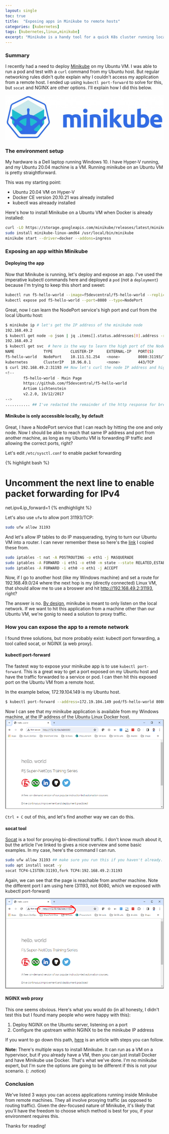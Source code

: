 ```yaml
---
layout: single
toc: true
title:  "Exposing apps in Minikube to remote hosts"
categories: [kubernetes]
tags: [kubernetes,linux,minikube]
excerpt: "Minikube is a handy tool for a quick K8s cluster running locally. But it's only available locally, not to other machines on the network. Here's a few ways to solve for this." #this is a custom variable meant for a short description to be displayed on home page
---
```

### Summary
I recently had a need to deploy [Minikube](https://minikube.sigs.k8s.io/docs/) on my Ubuntu VM. I was able to run a pod and test with a `curl` command from my Ubuntu host. But regular networking rules didn't quite explain why I couldn't access my application from a remote host. I ended up using `kubectl port-forward` to solve for this, but `socat` and NGINX are other options. I'll explain how I did this below.

![Minikube logo](/assets/accessing-minikube-remotely/minikube-logo-1024x290.jpg)

### The environment setup
My hardware is a Dell laptop running Windows 10. I have Hyper-V running, and my Ubuntu 20.04 machine is a VM. Running minikube on an Ubuntu VM is pretty straightforward.

This was my starting point:
- Ubuntu 20.04 VM on Hyper-V
- Docker CE version 20.10.21 was already installed
- kubectl was alreaady installed

Here's how to install Minikube on a Ubuntu VM when Docker is already installed:

```bash
curl -LO https://storage.googleapis.com/minikube/releases/latest/minikube-linux-amd64
sudo install minikube-linux-amd64 /usr/local/bin/minikube
minikube start --driver=docker --addons=ingress
```
### Exposing an app within Minikube

#### Deploying the app
Now that Minikube is running, let's deploy and expose an app. I've used the imperative kubectl commands here and deployed a `pod` (not a `deployment`) because I'm trying to keep this short and sweet:
```bash
kubectl run f5-hello-world --image=f5devcentral/f5-hello-world --replicas=1
kubectl expose pod f5-hello-world --port=8080 --type=NodePort
```
Great, now I can learn the NodePort service's high port and curl from the local Ubuntu host:
```bash
$ minikube ip # let's get the IP address of the minikube node
192.168.49.2
$ kubectl get node -o json | jq .items[].status.addresses[0].address -r # here's another way you could get that IP address
192.168.49.2
$ kubectl get svc  # here is the way to learn the high port of the NodePort service, if you didn't specify one yourself. In this case it's 31193
NAME             TYPE        CLUSTER-IP      EXTERNAL-IP   PORT(S)          AGE
f5-hello-world   NodePort    10.111.51.254   <none>        8080:31193/TCP   2m13s
kubernetes       ClusterIP   10.96.0.1       <none>        443/TCP          4m43s
$ curl 192.168.49.2:31193 ## Now let's curl the node IP address and high port
<!--
        f5-hello-world - Main Page
        https://github.com/f5devcentral/f5-hello-world
        Artiom Lichtenstein
        v2.2.0, 19/12/2017
-->
........... ## I've redacted the remainder of the http response for brevity.
```

#### Minikube is only accessible locally, by default
Great, I have a NodePort service that I can reach by hitting the one and only node. Now I should be able to reach that same IP address and port from another machine, as long as my Ubuntu VM is forwarding IP traffic and allowing the correct ports, right?

Let's edit `/etc/sysctl.conf` to enable packet forwarding

{% highlight bash %}
# Uncomment the next line to enable packet forwarding for IPv4
net.ipv4.ip_forward=1
{% endhighlight %}

Let's also use `ufw` to allow port 31193/TCP:
```bash
sudo ufw allow 31193
```

And let's allow IP tables to do IP masquerading, trying to turn our Ubuntu VM into a router. I can never remember these so here's the [link](https://www.opensourceforu.com/2015/04/how-to-configure-ubuntu-as-a-router/) I copied these from.
```bash
sudo iptables -t nat -A POSTROUTING -o eth1 -j MASQUERADE
sudo iptables -A FORWARD -i eth1 -o eth0 -m state --state RELATED,ESTABLISHED -j ACCEPT
sudo iptables -A FORWARD -i eth0 -o eth1 -j ACCEPT
```

Now, if I go to another host (like my Windows machine) and set a route for 192.168.49.0/24 where the next hop is my (directly connected) Linux VM, that should allow me to use a broswer and hit http://192.168.49.2:31193, right?

The answer is no. [By design](https://minikube.sigs.k8s.io/docs/faq/#how-can-i-access-a-minikube-cluster-from-a-remote-network), minikube is meant to only listen on the local network. If we want to hit this application from a machine other than our Ubuntu VM, we're gonig to need a solution to proxy traffic. 

### How you can expose the app to a remote network
I found three solutions, but more probably exist: kubectl port forwarding, a tool called socat, or NGINX (a web proxy).

#### kubectl port-forward
The fastest way to expose your minikube app is to use `kubectl port-forward`. This is a great way to get a port exposed on my Ubuntu host and have the traffic forwarded to a service or pod. I can then hit this exposed port on the Ubuntu VM from a remote host.

In the example below, 172.19.104.149 is my Ubuntu host.
```bash
$ kubectl port-forward --address=172.19.104.149 pod/f5-hello-world 8080:8080
```
Now I can see that my minikube application is available from my Windows machine, at the IP address of the Ubuntu Linux Docker host. 
![Success](/assets/accessing-minikube-remotely/port-forwarding.PNG)

`Ctrl + C` out of this, and let's find another way we can do this.

#### socat tool
[Socat](https://www.redhat.com/sysadmin/getting-started-socat) is a tool for proxying bi-directional traffic. I don't know much about it, but the article I've linked to gives a nice overview and some basic examples. In my case, here's the command I can run.

```bash
sudo ufw allow 31193 ## make sure you run this if you haven't already. Whichever port you choose to expose must not be blocked by Linux firewall.
sudo apt install socat -y
socat TCP4-LISTEN:31193,fork TCP4:192.168.49.2:31193
```
Again, we can see that the page is reachable from another machine. Note the different port I am using here (31193, not 8080, which we exposed with kubectl port-forward)

![Success](/assets/accessing-minikube-remotely/socat-tool.PNG)

#### NGINX web proxy
This one seems obvious. Here's what you would do (in all honesty, I didn't test this but I found many people who were happy with this):
1. Deploy NGINX on the Ubuntu server, listening on a port
2. Configure the upstream within NGINX to be the minikube IP address

If you want to go down this path, [here](https://zhuzean.medium.com/deploy-minikube-on-ubuntu-for-local-development-d57602f09e4b) is an article with steps you can follow.


**Note:** There's multiple ways to install Minikube. It can run as a VM on a hypervisor, but if you already have a VM, then you can just install Docker and have Minikube use Docker. That's what we've done. I'm no minikube expert, but I'm sure the options are going to be different if this is not your scenario.
{: .notice}

### Conclusion
 We've listed 3 ways you can access applications running inside Minikube from remote machines. They all involve proxying traffic (as opposed to routing traffic). Given the dev-focused nature of Minikube, it's likely that you'll have the freedom to choose which method is best for you, if your environment requires this.

 Thanks for reading!

